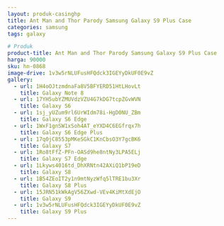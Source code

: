 ```yaml
---
layout: produk-casinghp
title: Ant Man and Thor Parody Samsung Galaxy S9 Plus Case
categories: samsung
tags: galaxy

# Produk
product-title: Ant Man and Thor Parody Samsung Galaxy S9 Plus Case
harga: 90000
sku: hn-0868
image-drive: 1v3w5rNLUFusHFQdck3IGEYyDkUF0E9vZ
gallery:
  - url: 1H4oOJtzmdnaFa8V5BFYERD51HtLHovLt
    title: Galaxy Note 8
  - url: 17YH5ubYZMUVdzVZU4G7kDG7tcpZGvWVN
    title: Galaxy S6
  - url: 1sj_yUZum9rl6UrWIdm78i-HgD0NU_ZBm
    title: Galaxy S6 Edge
  - url: 1WxF1gnSW1xSoh4AT_eYXD4C6EGfrqx7h
    title: Galaxy S6 Edge Plus
  - url: 17q0jC8553pMKeSGkC1KnCbsO3Y7gcBK6
    title: Galaxy S7
  - url: 1Ro8tFfZ-PFn-OASd9he8ntNy3LPA5ELj
    title: Galaxy S7 Edge
  - url: 1Lkyws4016td_DhXRNtn42AXiQ1bP19eD
    title: Galaxy S8
  - url: 1B54ZEoIT2y1n9mtNyzWfq5lTRE1bu3Xr
    title: Galaxy S8 Plus
  - url: 15JRN51kWkAgV56ZXwd-VEv4KiMtXdEjO
    title: Galaxy S9
  - url: 1v3w5rNLUFusHFQdck3IGEYyDkUF0E9vZ
    title: Galaxy S9 Plus
---
```

